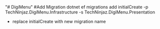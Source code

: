 "# DigiMenu" 
#Add Migration 
dotnet ef migrations add initialCreate -p TechNinjaz.DigiMenu.Infrastructure -s TechNinjaz.DigiMenu.Presentation

* replace initialCreate with new migration name